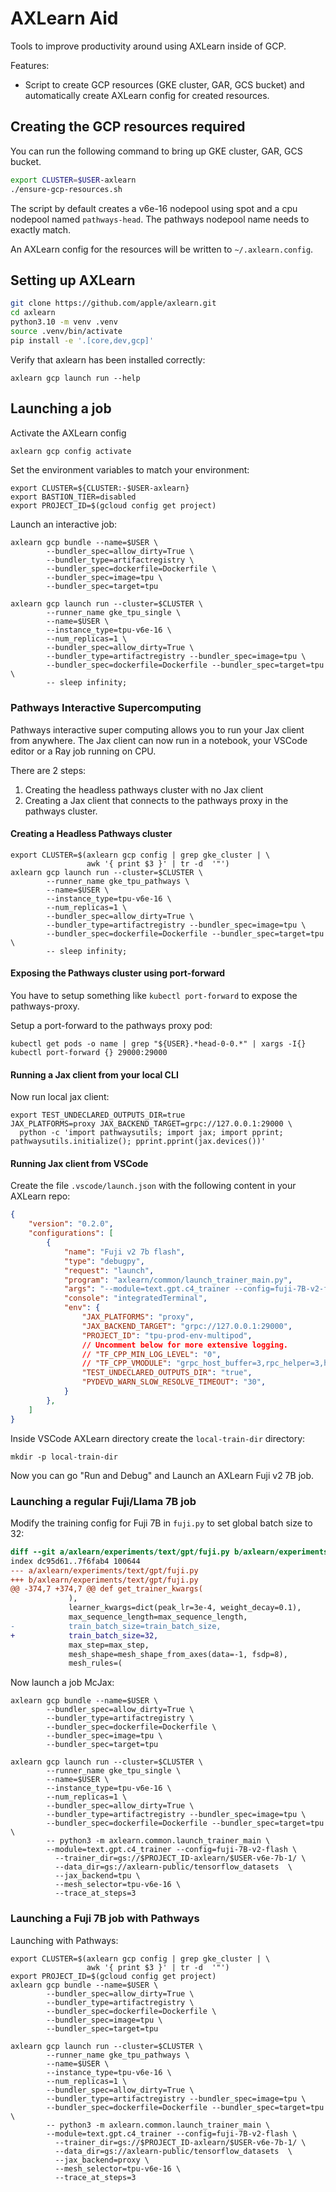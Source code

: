 # AXLearn Aid

Tools to improve productivity around using AXLearn inside of GCP.

Features:
* Script to create GCP resources (GKE cluster, GAR, GCS bucket) and automatically create AXLearn config for created resources.

## Creating the GCP resources required
You can run the following command to bring up GKE cluster, GAR, GCS bucket.

```sh
export CLUSTER=$USER-axlearn
./ensure-gcp-resources.sh
```

The script by default creates a v6e-16 nodepool using spot and a cpu nodepool named
`pathways-head`. The pathways nodepool name needs to exactly match.

An AXLearn config for the resources will be written to
`~/.axlearn.config`.

## Setting up AXLearn

```bash
git clone https://github.com/apple/axlearn.git
cd axlearn
python3.10 -m venv .venv
source .venv/bin/activate
pip install -e '.[core,dev,gcp]'
```

Verify that axlearn has been installed correctly:
```
axlearn gcp launch run --help
```

## Launching a job

Activate the AXLearn config
```sh
axlearn gcp config activate
```

Set the environment variables to match your environment:
```
export CLUSTER=${CLUSTER:-$USER-axlearn}
export BASTION_TIER=disabled
export PROJECT_ID=$(gcloud config get project)
```

Launch an interactive job:
```
axlearn gcp bundle --name=$USER \
        --bundler_spec=allow_dirty=True \
        --bundler_type=artifactregistry \
        --bundler_spec=dockerfile=Dockerfile \
        --bundler_spec=image=tpu \
        --bundler_spec=target=tpu

axlearn gcp launch run --cluster=$CLUSTER \
        --runner_name gke_tpu_single \
        --name=$USER \
        --instance_type=tpu-v6e-16 \
        --num_replicas=1 \
        --bundler_spec=allow_dirty=True \
        --bundler_type=artifactregistry --bundler_spec=image=tpu \
        --bundler_spec=dockerfile=Dockerfile --bundler_spec=target=tpu \
        -- sleep infinity;
```

### Pathways Interactive Supercomputing

Pathways interactive super computing allows you to run your Jax client from
anywhere. The Jax client can now run in a notebook, your VSCode editor or a
Ray job running on CPU.

There are 2 steps:
1. Creating the headless pathways cluster with no Jax client
2. Creating a Jax client that connects to the pathways proxy in the pathways cluster.

#### Creating a Headless Pathways cluster

```
export CLUSTER=$(axlearn gcp config | grep gke_cluster | \
                 awk '{ print $3 }' | tr -d  '"')
axlearn gcp launch run --cluster=$CLUSTER \
        --runner_name gke_tpu_pathways \
        --name=$USER \
        --instance_type=tpu-v6e-16 \
        --num_replicas=1 \
        --bundler_spec=allow_dirty=True \
        --bundler_type=artifactregistry --bundler_spec=image=tpu \
        --bundler_spec=dockerfile=Dockerfile --bundler_spec=target=tpu \
        -- sleep infinity;
```

#### Exposing the Pathways cluster using port-forward

You have to setup something like `kubectl port-forward` to expose the pathways-proxy.

Setup a port-forward to the pathways proxy pod:

```
kubectl get pods -o name | grep "${USER}.*head-0-0.*" | xargs -I{} kubectl port-forward {} 29000:29000
```


#### Running a Jax client from your local CLI


Now run local jax client:
```
export TEST_UNDECLARED_OUTPUTS_DIR=true
JAX_PLATFORMS=proxy JAX_BACKEND_TARGET=grpc://127.0.0.1:29000 \
  python -c 'import pathwaysutils; import jax; import pprint; pathwaysutils.initialize(); pprint.pprint(jax.devices())'
```

#### Running Jax client from VSCode

Create the file `.vscode/launch.json` with the following content in your AXLearn repo:
```json
{
    "version": "0.2.0",
    "configurations": [
        {
            "name": "Fuji v2 7b flash",
            "type": "debugpy",
            "request": "launch",
            "program": "axlearn/common/launch_trainer_main.py",
            "args": "--module=text.gpt.c4_trainer --config=fuji-7B-v2-flash --trainer_dir=local-train-dir --data_dir=gs://axlearn-public/tensorflow_datasets  --jax_backend=proxy --mesh_selector=tpu-v6e-16",
            "console": "integratedTerminal",
            "env": {
                "JAX_PLATFORMS": "proxy",
                "JAX_BACKEND_TARGET": "grpc://127.0.0.1:29000",
                "PROJECT_ID": "tpu-prod-env-multipod",
                // Uncomment below for more extensive logging.
                // "TF_CPP_MIN_LOG_LEVEL": "0",
                // "TF_CPP_VMODULE": "grpc_host_buffer=3,rpc_helper=3,host_buffer=3,ifrt_backend=3,grpc_service_impl=3",
                "TEST_UNDECLARED_OUTPUTS_DIR": "true",
                "PYDEVD_WARN_SLOW_RESOLVE_TIMEOUT": "30",
            }
        },
    ]
}
```

Inside VSCode AXLearn directory create the `local-train-dir` directory:
```
mkdir -p local-train-dir
```

Now you can go "Run and Debug" and Launch an AXLearn Fuji v2 7B job.


### Launching a regular Fuji/Llama 7B job

Modify the training config for Fuji 7B in `fuji.py` to set global batch size to 32:
```diff
diff --git a/axlearn/experiments/text/gpt/fuji.py b/axlearn/experiments/text/gpt/fuji.py
index dc95d61..7f6fab4 100644
--- a/axlearn/experiments/text/gpt/fuji.py
+++ b/axlearn/experiments/text/gpt/fuji.py
@@ -374,7 +374,7 @@ def get_trainer_kwargs(
             ),
             learner_kwargs=dict(peak_lr=3e-4, weight_decay=0.1),
             max_sequence_length=max_sequence_length,
-            train_batch_size=train_batch_size,
+            train_batch_size=32,
             max_step=max_step,
             mesh_shape=mesh_shape_from_axes(data=-1, fsdp=8),
             mesh_rules=(
```


Now launch a job McJax:
```
axlearn gcp bundle --name=$USER \
        --bundler_spec=allow_dirty=True \
        --bundler_type=artifactregistry \
        --bundler_spec=dockerfile=Dockerfile \
        --bundler_spec=image=tpu \
        --bundler_spec=target=tpu

axlearn gcp launch run --cluster=$CLUSTER \
        --runner_name gke_tpu_single \
        --name=$USER \
        --instance_type=tpu-v6e-16 \
        --num_replicas=1 \
        --bundler_spec=allow_dirty=True \
        --bundler_type=artifactregistry --bundler_spec=image=tpu \
        --bundler_spec=dockerfile=Dockerfile --bundler_spec=target=tpu \
        -- python3 -m axlearn.common.launch_trainer_main \
        --module=text.gpt.c4_trainer --config=fuji-7B-v2-flash \
          --trainer_dir=gs://$PROJECT_ID-axlearn/$USER-v6e-7b-1/ \
          --data_dir=gs://axlearn-public/tensorflow_datasets  \
          --jax_backend=tpu \
          --mesh_selector=tpu-v6e-16 \
          --trace_at_steps=3
```

### Launching a Fuji 7B job with Pathways

Launching with Pathways:
```
export CLUSTER=$(axlearn gcp config | grep gke_cluster | \
                 awk '{ print $3 }' | tr -d  '"')
export PROJECT_ID=$(gcloud config get project)
axlearn gcp bundle --name=$USER \
        --bundler_spec=allow_dirty=True \
        --bundler_type=artifactregistry \
        --bundler_spec=dockerfile=Dockerfile \
        --bundler_spec=image=tpu \
        --bundler_spec=target=tpu

axlearn gcp launch run --cluster=$CLUSTER \
        --runner_name gke_tpu_pathways \
        --name=$USER \
        --instance_type=tpu-v6e-16 \
        --num_replicas=1 \
        --bundler_spec=allow_dirty=True \
        --bundler_type=artifactregistry --bundler_spec=image=tpu \
        --bundler_spec=dockerfile=Dockerfile --bundler_spec=target=tpu \
        -- python3 -m axlearn.common.launch_trainer_main \
        --module=text.gpt.c4_trainer --config=fuji-7B-v2-flash \
          --trainer_dir=gs://$PROJECT_ID-axlearn/$USER-v6e-7b-1/ \
          --data_dir=gs://axlearn-public/tensorflow_datasets  \
          --jax_backend=proxy \
          --mesh_selector=tpu-v6e-16 \
          --trace_at_steps=3
```